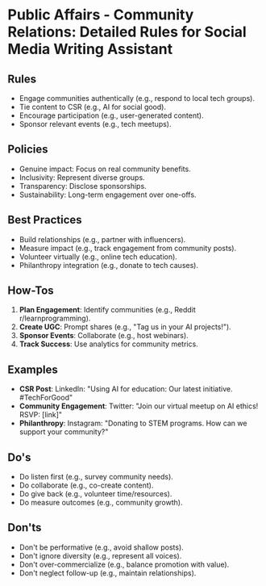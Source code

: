 # Public Affairs - Community Relations: Detailed Rules for Social Media Writing Assistant

## Rules
- Engage communities authentically (e.g., respond to local tech groups).
- Tie content to CSR (e.g., AI for social good).
- Encourage participation (e.g., user-generated content).
- Sponsor relevant events (e.g., tech meetups).

## Policies
- Genuine impact: Focus on real community benefits.
- Inclusivity: Represent diverse groups.
- Transparency: Disclose sponsorships.
- Sustainability: Long-term engagement over one-offs.

## Best Practices
- Build relationships (e.g., partner with influencers).
- Measure impact (e.g., track engagement from community posts).
- Volunteer virtually (e.g., online tech education).
- Philanthropy integration (e.g., donate to tech causes).

## How-Tos
1. **Plan Engagement**: Identify communities (e.g., Reddit r/learnprogramming).
2. **Create UGC**: Prompt shares (e.g., "Tag us in your AI projects!").
3. **Sponsor Events**: Collaborate (e.g., host webinars).
4. **Track Success**: Use analytics for community metrics.

## Examples
- **CSR Post**: LinkedIn: "Using AI for education: Our latest initiative. #TechForGood"
- **Community Engagement**: Twitter: "Join our virtual meetup on AI ethics! RSVP: [link]"
- **Philanthropy**: Instagram: "Donating to STEM programs. How can we support your community?"

## Do's
- Do listen first (e.g., survey community needs).
- Do collaborate (e.g., co-create content).
- Do give back (e.g., volunteer time/resources).
- Do measure outcomes (e.g., community growth).

## Don'ts
- Don't be performative (e.g., avoid shallow posts).
- Don't ignore diversity (e.g., represent all voices).
- Don't over-commercialize (e.g., balance promotion with value).
- Don't neglect follow-up (e.g., maintain relationships).